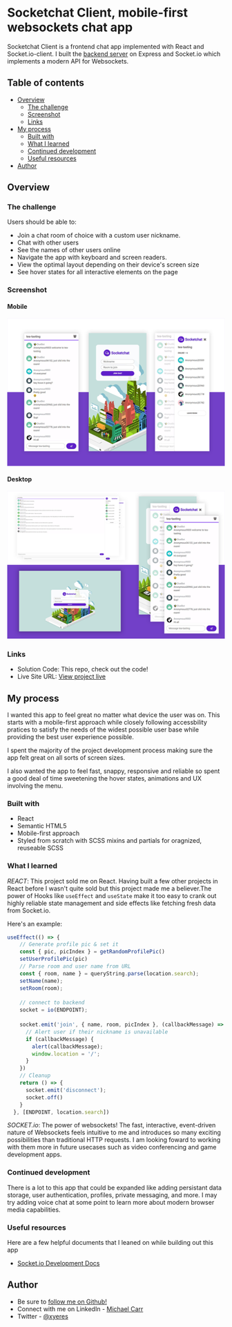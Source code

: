 # Socketchat Client, mobile-first websockets chat app 
Socketchat Client is a frontend chat app implemented with React and Socket.io-client. I built the [backend server](https://github.com/xyeres/socketchat-server) on Express and Socket.io which implements a modern API for Websockets. 

## Table of contents

- [Overview](#overview)
  - [The challenge](#the-challenge)
  - [Screenshot](#screenshot)
  - [Links](#links)
- [My process](#my-process)
  - [Built with](#built-with)
  - [What I learned](#what-i-learned)
  - [Continued development](#continued-development)
  - [Useful resources](#useful-resources)
- [Author](#author)

## Overview

### The challenge

Users should be able to:

- Join a chat room of choice with a custom user nickname.
- Chat with other users
- See the names of other users online
- Navigate the app with keyboard and screen readers.
- View the optimal layout depending on their device's screen size
- See hover states for all interactive elements on the page


### Screenshot
#### Mobile
![](./screen-feature.png)
#### Desktop
![](./screen-feature-desktop.png)
### Links

- Solution Code: This repo, check out the code!
- Live Site URL: [View project live](#)

## My process
I wanted this app to feel great no matter what device the user was on. This starts with a mobile-first approach while closely following accessbility pratices to satisfy the needs of the widest possible user base while providing the best user experience possible.

I spent the majority of the project development process making sure the app felt great on all sorts of screen sizes.

I also wanted the app to feel fast, snappy, responsive and reliable so spent a good deal of time sweetening the hover states, animations and UX involving the menu. 

### Built with

- React
- Semantic HTML5
- Mobile-first approach
- Styled from scratch with SCSS mixins and partials for oragnized, reuseable SCSS

### What I learned
*REACT*: This project sold me on React. Having built a few other projects in React before I wasn't quite sold but this project made me a believer.The power of Hooks like `useEffect` and `useState` make it too easy to crank out highly reliable state management and side effects like fetching fresh data from Socket.io. 

Here's an example:

```js
useEffect(() => {
    // Generate profile pic & set it
    const { pic, picIndex } = getRandomProfilePic()
    setUserProfilePic(pic)
    // Parse room and user name from URL
    const { room, name } = queryString.parse(location.search);
    setName(name);
    setRoom(room);

    // connect to backend 
    socket = io(ENDPOINT);

    socket.emit('join', { name, room, picIndex }, (callbackMessage) => {
      // Alert user if their nickname is unavailable
      if (callbackMessage) {
        alert(callbackMessage);
        window.location = '/';
      }
    })
    // Cleanup
    return () => {
      socket.emit('disconnect');
      socket.off()
    }
  }, [ENDPOINT, location.search])
```

*SOCKET.io*: The power of websockets! The fast, interactive, event-driven nature of Websockets feels intuitive to me and introduces so many exciting possibilities than traditional HTTP requests. I am looking foward to working with them more in future usecases such as video conferencing and game development apps.    

### Continued development
There is a lot to this app that could be expanded like adding persistant data storage, user authentication, profiles, private messaging, and more. I may try adding voice chat at some point to learn more about modern browser media capabilities. 
### Useful resources
Here are a few helpful documents that I leaned on while building out this app
- [Socket.io Development Docs](https://socket.io/docs/v4)

## Author
- Be sure to [follow me on Github!](https://www.github.com/xyeres)
- Connect with me on LinkedIn - [Michael Carr](https://www.linkedin.com/in/mxcarr/)
- Twitter - [@xyeres](https://www.twitter.com/xyeres)
